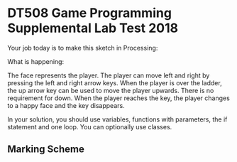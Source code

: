 # DT508 Game Programming Supplemental Lab Test 2018 

Your job today is to make this sketch in Processing:

What is happening:

The face represents the player. The player can move left and right by pressing the left and right arrow keys. When the player is over the ladder, the up arrow key can be used to move the player upwards. There is no requirement for down. When the player reaches the key, the player changes to a happy face and the key disappears.

In your solution, you should use variables, functions with parameters, the if statement and one loop. You can optionally use classes.

## Marking Scheme

